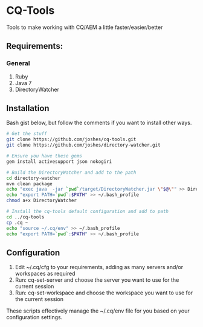 CQ-Tools
========

Tools to make working with CQ/AEM a little faster/easier/better

## Requirements:

### General

1. Ruby
2. Java 7
3. DirectoryWatcher

## Installation

Bash gist below, but follow the comments if you want to install other ways.

```sh
# Get the stuff
git clone https://github.com/joshes/cq-tools.git
git clone https://github.com/joshes/directory-watcher.git

# Ensure you have these gems
gem install activesupport json nokogiri

# Build the DirectoryWatcher and add to the path
cd directory-watcher
mvn clean package
echo "exec java  -jar `pwd`/target/DirectoryWatcher.jar \"$@\"" >> DirectoryWatcher
echo "export PATH=`pwd`:$PATH" >> ~/.bash_profile
chmod a+x DirectoryWatcher

# Install the cq-tools default configuration and add to path
cd ../cq-tools
cp .cq ~
echo "source ~/.cq/env" >> ~/.bash_profile
echo "export PATH=`pwd`:$PATH" >> ~/.bash_profile
```

## Configuration

1. Edit ~/.cq/cfg to your requirements, adding as many servers and/or workspaces as required
2. Run: cq-set-server and choose the server you want to use for the current session
3. Run: cq-set-workspace and choose the workspace you want to use for the current session

These scripts effectively manage the ~/.cq/env file for you based on your configuration settings.
